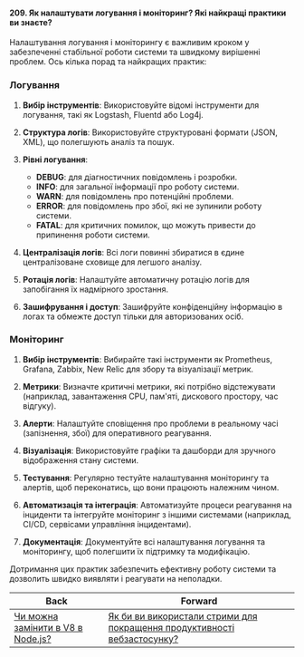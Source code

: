 #### 209. Як налаштувати логування і моніторинг? Які найкращі практики ви знаєте?

Налаштування логування і моніторингу є важливим кроком у забезпеченні стабільної роботи системи та швидкому вирішенні проблем. Ось кілька порад та найкращих практик:

### Логування

1. **Вибір інструментів**: Використовуйте відомі інструменти для логування, такі як Logstash, Fluentd або Log4j.
   
2. **Структура логів**: Використовуйте структуровані формати (JSON, XML), що полегшують аналіз та пошук.

3. **Рівні логування**:
   - **DEBUG**: для діагностичних повідомлень і розробки.
   - **INFO**: для загальної інформації про роботу системи.
   - **WARN**: для повідомлень про потенційні проблеми.
   - **ERROR**: для повідомлень про збої, які не зупинили роботу системи.
   - **FATAL**: для критичних помилок, що можуть привести до припинення роботи системи.

4. **Централізація логів**: Всі логи повинні збиратися в єдине централізоване сховище для легшого аналізу.

5. **Ротація логів**: Налаштуйте автоматичну ротацію логів для запобігання їх надмірного зростання.

6. **Зашифрування і доступ**: Зашифруйте конфіденційну інформацію в логах та обмежте доступ тільки для авторизованих осіб.

### Моніторинг

1. **Вибір інструментів**: Вибирайте такі інструменти як Prometheus, Grafana, Zabbix, New Relic для збору та візуалізації метрик.

2. **Метрики**: Визначте критичні метрики, які потрібно відстежувати (наприклад, завантаження CPU, пам'яті, дискового простору, час відгуку).

3. **Алерти**: Налаштуйте сповіщення про проблеми в реальному часі (запізнення, збої) для оперативного реагування.

4. **Візуалізація**: Використовуйте графіки та дашборди для зручного відображення стану системи.

5. **Тестування**: Регулярно тестуйте налаштування моніторингу та алертів, щоб переконатись, що вони працюють належним чином.

6. **Автоматизація та інтеграція**: Автоматизуйте процеси реагування на інциденти та інтегруйте моніторинг з іншими системами (наприклад, CI/CD, сервісами управління інцидентами).

7. **Документація**: Документуйте всі налаштування логування та моніторингу, щоб полегшити їх підтримку та модифікацію.

Дотримання цих практик забезпечить ефективну роботу системи та дозволить швидко виявляти і реагувати на неполадки.

| Back | Forward |
|---|---|
| [Чи можна замінити в V8 в Node.js?](/ua/senior/nodejs/can-be-replaced-in-v8-of-nodejs.md)  | [Як би ви використали стрими для покращення продуктивності вебзастосунку?](/ua/senior/nodejs/how-would-you-use-streams-to-improve-the-performance-of-a-web-application.md) |